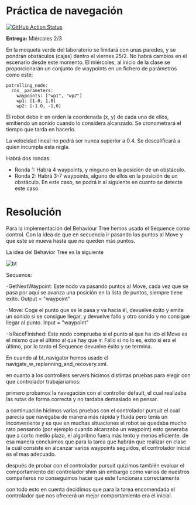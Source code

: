 # Práctica de navegación

[![GitHub Action
Status](https://github.com/Docencia-fmrico/navigation/workflows/main/badge.svg)](https://github.com/Docencia-fmrico/navigation)


**Entrega:** Miércoles 2/3 

En la moqueta verde del laboratorio se limitará con unas paredes, y se pondrán obstáculos (cajas) dentro el viernes 25/2. No habrá cambios en el escenario desde este momento. El miércoles, al inicio de la clase se proporcionarán un conjunto de waypoints en un fichero de parámetros como este:

```
patrolling_node:
  ros__parameters:
    waypoints: ["wp1", "wp2"]
    wp1: [1.0, 1.0]
    wp2: [-1.0, -1,0]
```

El robot debe ir en orden la coordenada (x, y) de cada uno de ellos, emitiendo un sonido cuando lo considera alcanzado. Se cronometrará el tiempo que tarda en hacerlo.

La velocidad lineal no podrá ser nunca superior a 0.4. Se descalificará a quien incumpla esta regla.

Habrá dos rondas:

- Ronda 1: Habrá 4 waypoints, y ninguno en la posición de un obstáculo.
- Ronda 2: Habrá 3-7 waypoints, alguno de ellos en la posición de un obstáculo. En este caso, se podrá ir al siguiente en cuanto se detecte este caso.


# Resolución

Para la implementación del Behaviour Tree hemos usado el Sequence como control. Con la idea de que en secuencia ir pasando los puntos al Move y que este se mueva hasta que no queden más puntos.

La idea del Behavior Tree es la siguiente

![bt](https://user-images.githubusercontent.com/78978326/157094597-1a286c4f-3bc7-485a-baf6-cd9510f01947.jpeg)



Sequence:

  -GetNextWaypoint:   Este nodo va pasando puntos al Move, cada vez que se pasa por aqui se avanza una posición en la lista de puntos, siempre tiene exito. Output = "waypoint"

  -Move:   Coge el punto que se le pasa y va hacia él, devuelve éxito y emite un sonido si se consigue llegar, y devuelve fallo y otro sonido y no consigue llegar al punto. Input  = "waypoint"
  
  -IsRaceFinished:   Este nodo comprueba si el punto al que ha ido el Move es el mismo que el último al que hay que ir. Fallo si no lo es, éxito si era el último, por lo tanto el Sequence devuelve éxito y se termina.
  
En cuando al bt_navigator hemos usado el navigate_w_replanning_and_recovery.xml.

en cuanto a los controllers servers hicimos distintas pruebas para elegir con que controlador trabajariamos:

primero probamos la navegación con el controller default, el cual realizaba las rutas de forma correcta y no tardaba demasiado en pensar.

a continuación hicimos varias pruebas con el controlador pursuit el cual parecía que navegaba de manera más rápida y fluida pero tenía un
inconveniente y es que en muchas situaciones el robot se quedaba mucho rato pensando (por ejemplo cuando alcanzaba un waypoint) esto generaba que a corto medio plazo, el algoritmo fuera más lento y menos eficiente. de esa manera concluimos que para la tarea que habrán que realizar en clase la cuál consiste en alcanzar varios waypoints seguidos, el controlador inicial es el mas adecuado.

después de probar con el controlador pursuit quizimos también evaluar el comportamiento del controlador shim sin embargo como varios de nuestros compañeros no conseguimos hacer que este funcionara correctamente

con todo esto en cuenta decidimos que para la tarea encomendada el controlador que nos ofrecerá un mejor comportamiento era
 el inicial.


